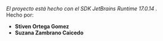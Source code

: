 _El proyecto está hecho con el SDK JetBrains Runtime 17.0.14 ._ <br>
Hecho por:
- **Stiven Ortega Gomez**
- **Suzana Zambrano Caicedo**
